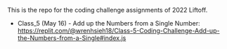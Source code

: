 This is the repo for the coding challenge assignments of 2022 Liftoff.

* Class_5 (May 16) - Add up the Numbers from a Single Number: https://replit.com/@wrenhsieh18/Class-5-Coding-Challenge-Add-up-the-Numbers-from-a-Single#index.js 
